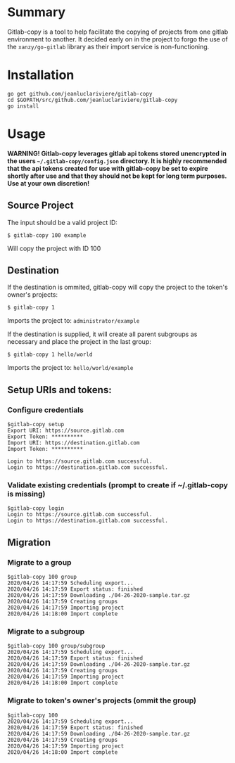 # Summary
Gitlab-copy is a tool to help facilitate the copying of projects from one gitlab environment to another. It decided early on in the project to forgo the use of the `xanzy/go-gitlab` library as their import service is non-functioning.

# Installation
```
go get github.com/jeanluclariviere/gitlab-copy
cd $GOPATH/src/github.com/jeanluclariviere/gitlab-copy
go install
```

# Usage
**WARNING! Gitlab-copy leverages gitlab api tokens stored unencrypted in the users `~/.gitlab-copy/config.json` directory. It is highly recommended that the api tokens created for use with gitlab-copy be set to expire shortly after use and that they should not be kept for long term purposes. Use at your own discretion!**

## Source Project
The input should be a valid project ID:
```
$ gitlab-copy 100 example
```

Will copy the project with ID 100

## Destination
If the destination is ommited, gitlab-copy will copy the project to the token's owner's projects:

```
$ gitlab-copy 1
```

Imports the project to: `administrator/example`


If the destination is supplied, it will create all parent subgroups as necessary and place the project in the last group:
```
$ gitlab-copy 1 hello/world
```

Imports the project to: `hello/world/example`

## Setup URIs and tokens: 

### Configure credentials

```
$gitlab-copy setup
Export URI: https://source.gitlab.com
Export Token: **********
Import URI: https://destination.gitlab.com
Import Token: **********

Login to https://source.gitlab.com successful.
Login to https://destination.gitlab.com successful.
```

### Validate existing credentials (prompt to create if ~/.gitlab-copy is missing)

```
$gitlab-copy login
Login to https://source.gitlab.com successful.
Login to https://destination.gitlab.com successful.
```

## Migration

### Migrate to a group
```
$gitlab-copy 100 group
2020/04/26 14:17:59 Scheduling export...
2020/04/26 14:17:59 Export status: finished
2020/04/26 14:17:59 Downloading ./04-26-2020-sample.tar.gz
2020/04/26 14:17:59 Creating groups
2020/04/26 14:17:59 Importing project
2020/04/26 14:18:00 Import complete
```

### Migrate to a subgroup
```
$gitlab-copy 100 group/subgroup
2020/04/26 14:17:59 Scheduling export...
2020/04/26 14:17:59 Export status: finished
2020/04/26 14:17:59 Downloading ./04-26-2020-sample.tar.gz
2020/04/26 14:17:59 Creating groups
2020/04/26 14:17:59 Importing project
2020/04/26 14:18:00 Import complete
```

### Migrate to token's owner's projects (ommit the group)
```
$gitlab-copy 100 
2020/04/26 14:17:59 Scheduling export...
2020/04/26 14:17:59 Export status: finished
2020/04/26 14:17:59 Downloading ./04-26-2020-sample.tar.gz
2020/04/26 14:17:59 Creating groups
2020/04/26 14:17:59 Importing project
2020/04/26 14:18:00 Import complete
```
